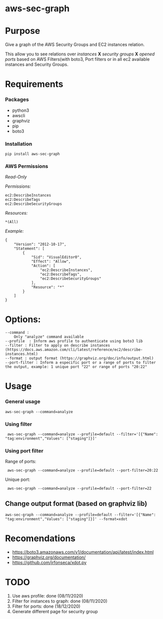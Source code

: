 # aws-sec-graph

# Purpose

Give a graph of the AWS Security Groups and EC2 instances relation.

This allow you to see relations over *instances* **X** *security groups* **X** *opened ports* based on AWS Filters(with boto3, Port filters or in all ec2 available instances and Security Groups.

# Requirements

### Packages

- python3
- awscli
- graphviz
- pip
- boto3 

### Installation

    pip install aws-sec-graph

### AWS Permissions
*Read-Only*
    
*Permissions:*

    ec2:DescribeInstances
    ec2:DescribeTags
    ec2:DescribeSecurityGroups

*Resources:*

    *(All)

*Example:*
 
    {
        "Version": "2012-10-17",
        "Statement": [
            {
                "Sid": "VisualEditor0",
                "Effect": "Allow",
                "Action": [
                    "ec2:DescribeInstances",
                    "ec2:DescribeTags",
                    "ec2:DescribeSecurityGroups"
                ],
                "Resource": "*"
            }
        ]
    }

# Options:
    
    --command : 
        Only "analyze" command available
    --profile  : Inform aws profile to authenticate using boto3 lib
    --filter : Filter to apply on describe instances (https://docs.aws.amazon.com/cli/latest/reference/ec2/describe-instances.html)
    --format : output format (https://graphviz.org/doc/info/output.html)
    --port-filter : Inform a especific port or a range of ports to filter the output, example: 1 unique port "22" or range of ports "20:22"

# Usage

### General usage
   
    aws-sec-graph --command=analyze

### Using filter

     aws-sec-graph --command=analyze --profile=default --filter='[{"Name": "tag:environment","Values": ["staging"]}]'

### Using port filter
       
Range of ports:
     
     aws-sec-graph --command=analyze --profile=default --port-filter=20:22
     
Unique port:
     
     aws-sec-graph --command=analyze --profile=default --port-filter=22
     
 ## Change output format (based on graphviz lib)

    aws-sec-graph --command=analyze --profile=default --filter='[{"Name": "tag:environment","Values": ["staging"]}]' --format=xdot

# Recomendations

- https://boto3.amazonaws.com/v1/documentation/api/latest/index.html
- https://graphviz.org/documentation/
- https://github.com/jrfonseca/xdot.py

# TODO 
1. Use aws profile: done (08/11/2020)
2. Filter for instances to graph: done (08/11/2020)
3. Filter for ports: done (18/12/2020)
4. Generate different page for security group


